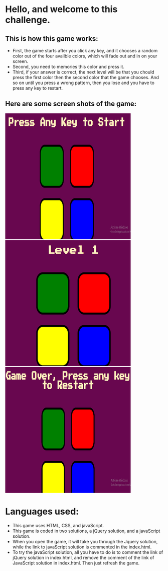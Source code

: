 # Hello, and welcome to this challenge. 


## This is how this game works: 

- First, the game starts after you click any key, and it chooses a random color out of the four  availble colors, which will fade out and in on your screen.
- Second, you need to memories this color and press it.
- Third, if your answer is correct, the next level will be that you chould press the first color then the second color that the game chooses. And so on until you press a wrong pattern, then you lose and you have to press any key to restart.

## Here are some screen shots of the game:

<img width="400px" height="400" src="ScreenShots/Screenshot1.png">
<img width="400px" height="400" src="ScreenShots/Screenshot2.png">
<img width="400px" height="400" src="ScreenShots/Screenshot3.png">

# Languages used:

- This game uses HTML, CSS, and javaScript.
- This game is coded in two solutions, a jQuery solution, and a javaScript solution.
- When you open the game, it will take you through the Jquery solution, while the link to javaScript solution is commented in the index.html.
- To try the javaScript solution, all you have to do is to comment the link of jQuery solution in index.html, and remove the comment of the link of JavaScript solution in index.html. Then just refresh the game.